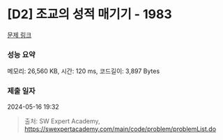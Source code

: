 # [D2] 조교의 성적 매기기 - 1983 

[문제 링크](https://swexpertacademy.com/main/code/problem/problemDetail.do?contestProbId=AV5PwGK6AcIDFAUq) 

### 성능 요약

메모리: 26,560 KB, 시간: 120 ms, 코드길이: 3,897 Bytes

### 제출 일자

2024-05-16 19:32



> 출처: SW Expert Academy, https://swexpertacademy.com/main/code/problem/problemList.do